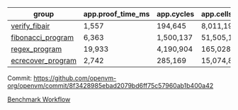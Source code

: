 | group | app.proof_time_ms | app.cycles | app.cells_used | leaf.proof_time_ms | leaf.cycles | leaf.cells_used |
| -- | -- | -- | -- | -- | -- | -- |
| [verify_fibair](https://github.com/openvm-org/openvm/blob/benchmark-results/benchmarks/verify_fibair-8f3428985ebad2079bd6ff75c57960ab1b400a42.md) | 1,557 |  194,645 |  8,011,192 |- | - | - |
| [fibonacci_program](https://github.com/openvm-org/openvm/blob/benchmark-results/benchmarks/fibonacci-8f3428985ebad2079bd6ff75c57960ab1b400a42.md) | 6,363 |  1,500,137 |  51,505,102 | 15,789 |  3,172,689 |  128,861,566 |
| [regex_program](https://github.com/openvm-org/openvm/blob/benchmark-results/benchmarks/regex-8f3428985ebad2079bd6ff75c57960ab1b400a42.md) | 19,933 |  4,190,904 |  165,028,173 | 30,939 |  6,521,217 |  291,269,975 |
| [ecrecover_program](https://github.com/openvm-org/openvm/blob/benchmark-results/benchmarks/ecrecover-8f3428985ebad2079bd6ff75c57960ab1b400a42.md) | 2,742 |  285,169 |  15,074,875 | 41,400 |  9,647,289 |  439,934,727 |


Commit: https://github.com/openvm-org/openvm/commit/8f3428985ebad2079bd6ff75c57960ab1b400a42

[Benchmark Workflow](https://github.com/openvm-org/openvm/actions/runs/12629976703)
